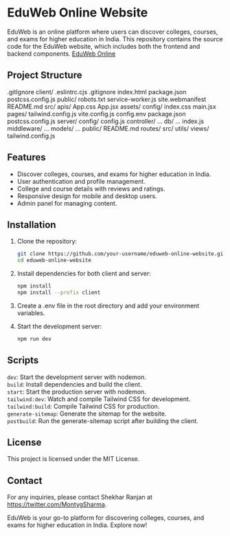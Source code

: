 # EduWeb Online Website

EduWeb is an online platform where users can discover colleges, courses, and exams for higher education in India. This repository contains the source code for the EduWeb website, which includes both the frontend and backend components. [EduWeb Online](https://eduweb-online-website.onrender.com/)

## Project Structure
.gitIgnore
client/
    .eslintrc.cjs
    .gitignore
    index.html
    package.json
    postcss.config.js
    public/
        robots.txt
        service-worker.js
        site.webmanifest
    README.md
    src/
        apis/
        App.css
        App.jsx
        assets/
        config/
        index.css
        main.jsx
        pages/
    tailwind.config.js
    vite.config.js
config.env
package.json
postcss.config.js
server/
    config/
        config.js
    controller/
        ...
    db/
        ...
    index.js
    middleware/
        ...
    models/
        ...
    public/
    README.md
    routes/
    src/
    utils/
    views/
tailwind.config.js


## Features

- Discover colleges, courses, and exams for higher education in India.
- User authentication and profile management.
- College and course details with reviews and ratings.
- Responsive design for mobile and desktop users.
- Admin panel for managing content.

## Installation

1. Clone the repository:
   ```sh
   git clone https://github.com/your-username/eduweb-online-website.git
   cd eduweb-online-website
   ```

2. Install dependencies for both client and server:
   ```sh
   npm install
   npm install --prefix client
   ```

4. Create a .env file in the root directory and add your environment variables.

5. Start the development server:
   ```sh
   npm run dev
   ```

## Scripts
`dev`: Start the development server with nodemon.\
`build`: Install dependencies and build the client.\
`start`: Start the production server with nodemon.\
`tailwind:dev`: Watch and compile Tailwind CSS for development.\
`tailwind:build`: Compile Tailwind CSS for production.\
`generate-sitemap`: Generate the sitemap for the website.\
`postbuild`: Run the generate-sitemap script after building the client.

## License
This project is licensed under the MIT License.

## Contact
For any inquiries, please contact Shekhar Ranjan at https://twitter.com/MontygSharma.

EduWeb is your go-to platform for discovering colleges, courses, and exams for higher education in India. Explore now!
   
